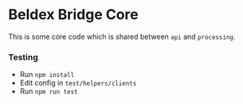 # Beldex Bridge Core

This is some core code which is shared between `api` and `processing`.

### Testing

- Run `npm install`
- Edit config in `test/helpers/clients`
- Run `npm run test`
